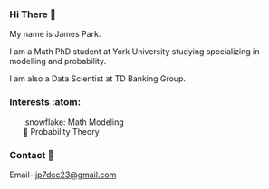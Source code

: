 ### Hi There 👋
My name is James Park. 

I am a Math PhD student at York University studying specializing in modelling and probability.

I am also a Data Scientist at TD Banking Group.

### Interests :atom:
<ol> 
    :snowflake: Math Modeling
    <br>
    🌱 Probability Theory
    <br>
</ol>

### Contact :bookmark_tabs: 
Email- jp7dec23@gmail.com
